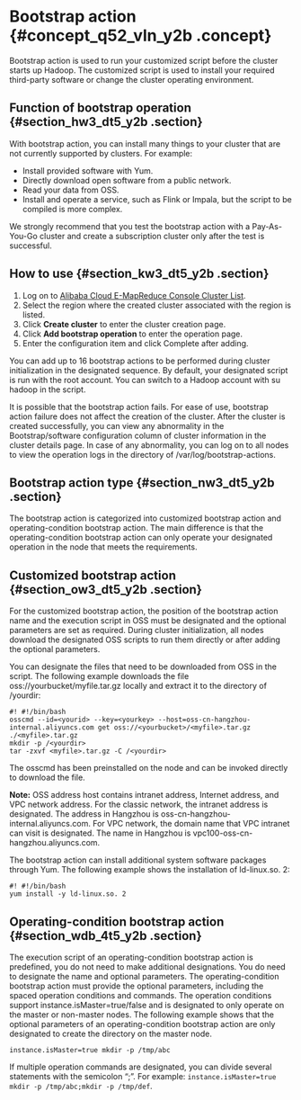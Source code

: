 # Bootstrap action {#concept_q52_vln_y2b .concept}

Bootstrap action is used to run your customized script before the cluster starts up Hadoop. The customized script is used to install your required third-party software or change the cluster operating environment.

## Function of bootstrap operation {#section_hw3_dt5_y2b .section}

With bootstrap action, you can install many things to your cluster that are not currently supported by clusters. For example:

-   Install provided software with Yum.
-   Directly download open software from a public network.
-   Read your data from OSS.
-   Install and operate a service, such as Flink or Impala, but the script to be compiled is more complex.

We strongly recommend that you test the bootstrap action with a Pay-As-You-Go cluster and create a subscription cluster only after the test is successful.

## How to use {#section_kw3_dt5_y2b .section}

1.  Log on to [Alibaba Cloud E-MapReduce Console Cluster List](https://emr.console.aliyun.com/).
2.  Select the region where the created cluster associated with the region is listed.
3.  Click **Create cluster** to enter the cluster creation page.
4.  Click **Add bootstrap operation** to enter the operation page.
5.  Enter the configuration item and click Complete after adding.

You can add up to 16 bootstrap actions to be performed during cluster initialization in the designated sequence. By default, your designated script is run with the root account. You can switch to a Hadoop account with su hadoop in the script.

It is possible that the bootstrap action fails. For ease of use, bootstrap action failure does not affect the creation of the cluster. After the cluster is created successfully, you can view any abnormality in the Bootstrap/software configuration column of cluster information in the cluster details page. In case of any abnormality, you can log on to all nodes to view the operation logs in the directory of /var/log/bootstrap-actions.

## Bootstrap action type {#section_nw3_dt5_y2b .section}

The bootstrap action is categorized into customized bootstrap action and operating-condition bootstrap action. The main difference is that the operating-condition bootstrap action can only operate your designated operation in the node that meets the requirements.

## Customized bootstrap action {#section_ow3_dt5_y2b .section}

For the customized bootstrap action, the position of the bootstrap action name and the execution script in OSS must be designated and the optional parameters are set as required. During cluster initialization, all nodes download the designated OSS scripts to run them directly or after adding the optional parameters.

You can designate the files that need to be downloaded from OSS in the script. The following example downloads the file oss://yourbucket/myfile.tar.gz locally and extract it to the directory of /yourdir:

```
#! #!/bin/bash
osscmd --id=<yourid> --key=<yourkey> --host=oss-cn-hangzhou-internal.aliyuncs.com get oss://<yourbucket>/<myfile>.tar.gz ./<myfile>.tar.gz
mkdir -p /<yourdir>
tar -zxvf <myfile>.tar.gz -C /<yourdir>
```

The osscmd has been preinstalled on the node and can be invoked directly to download the file.

**Note:** OSS address host contains intranet address, Internet address, and VPC network address. For the classic network, the intranet address is designated. The address in Hangzhou is oss-cn-hangzhou-internal.aliyuncs.com. For VPC network, the domain name that VPC intranet can visit is designated. The name in Hangzhou is vpc100-oss-cn-hangzhou.aliyuncs.com.

The bootstrap action can install additional system software packages through Yum. The following example shows the installation of ld-linux.so. 2:

```
#! #!/bin/bash
yum install -y ld-linux.so. 2
```

## Operating-condition bootstrap action {#section_wdb_4t5_y2b .section}

The execution script of an operating-condition bootstrap action is predefined, you do not need to make additional designations. You do need to designate the name and optional parameters. The operating-condition bootstrap action must provide the optional parameters, including the spaced operation conditions and commands. The operation conditions support instance.isMaster=true/false and is designated to only operate on the master or non-master nodes. The following example shows that the optional parameters of an operating-condition bootstrap action are only designated to create the directory on the master node.

```
instance.isMaster=true mkdir -p /tmp/abc
```

If multiple operation commands are designated, you can divide several statements with the semicolon “;”. For example: `instance.isMaster=true mkdir -p /tmp/abc;mkdir -p /tmp/def`.

